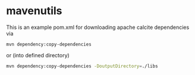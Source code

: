 # mavenutils

This is an example pom.xml for downloading apache calcite dependencies via

```baah
mvn dependency:copy-dependencies
```

or (into defined directory)

```bash
mvn dependency:copy-dependencies -DoutputDirectory=./libs

```
